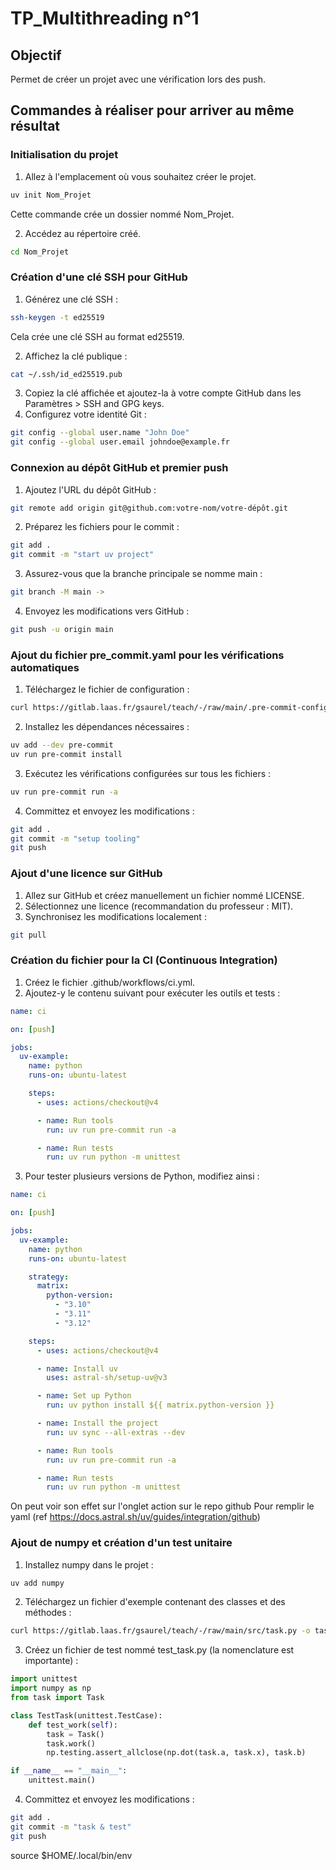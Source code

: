 # TP_Multithreading n°1

## Objectif

Permet de créer un projet avec une vérification lors des push.

## Commandes à réaliser pour arriver au même résultat

### Initialisation du projet

1. Allez à l'emplacement où vous souhaitez créer le projet.

```bash
uv init Nom_Projet
```

Cette commande crée un dossier nommé Nom_Projet.

2. Accédez au répertoire créé.

```bash
cd Nom_Projet
```

### Création d'une clé SSH pour GitHub

1. Générez une clé SSH :

```bash
ssh-keygen -t ed25519
```

Cela crée une clé SSH au format ed25519.

2. Affichez la clé publique :

```bash
cat ~/.ssh/id_ed25519.pub
```

3. Copiez la clé affichée et ajoutez-la à votre compte GitHub dans les Paramètres > SSH and GPG keys.
4. Configurez votre identité Git :

```bash
git config --global user.name "John Doe"
git config --global user.email johndoe@example.fr
```

### Connexion au dépôt GitHub et premier push

1. Ajoutez l'URL du dépôt GitHub :

```bash
git remote add origin git@github.com:votre-nom/votre-dépôt.git
```

2. Préparez les fichiers pour le commit :

```bash
git add .
git commit -m "start uv project"
```

3. Assurez-vous que la branche principale se nomme main :

```bash
git branch -M main ->
```

4. Envoyez les modifications vers GitHub :

```bash
git push -u origin main
```

### Ajout du fichier pre_commit.yaml pour les vérifications automatiques

1. Téléchargez le fichier de configuration :

```bash
curl https://gitlab.laas.fr/gsaurel/teach/-/raw/main/.pre-commit-config.yaml -o .pre-commit-config.yaml
```

2. Installez les dépendances nécessaires :

```bash
uv add --dev pre-commit
uv run pre-commit install
```

3. Exécutez les vérifications configurées sur tous les fichiers :

```bash
uv run pre-commit run -a
```

4. Committez et envoyez les modifications :

```bash
git add .
git commit -m "setup tooling"
git push
```

### Ajout d'une licence sur GitHub

1. Allez sur GitHub et créez manuellement un fichier nommé LICENSE.
2. Sélectionnez une licence (recommandation du professeur : MIT).
3. Synchronisez les modifications localement :

```bash
git pull
```

### Création du fichier pour la CI (Continuous Integration)

1. Créez le fichier .github/workflows/ci.yml.
2. Ajoutez-y le contenu suivant pour exécuter les outils et tests :

```yaml
name: ci

on: [push]

jobs:
  uv-example:
    name: python
    runs-on: ubuntu-latest

    steps:
      - uses: actions/checkout@v4

      - name: Run tools
        run: uv run pre-commit run -a

      - name: Run tests
        run: uv run python -m unittest
```

3. Pour tester plusieurs versions de Python, modifiez ainsi :

```yaml
name: ci

on: [push]

jobs:
  uv-example:
    name: python
    runs-on: ubuntu-latest

    strategy:
      matrix:
        python-version:
          - "3.10"
          - "3.11"
          - "3.12"

    steps:
      - uses: actions/checkout@v4

      - name: Install uv
        uses: astral-sh/setup-uv@v3

      - name: Set up Python
        run: uv python install ${{ matrix.python-version }}

      - name: Install the project
        run: uv sync --all-extras --dev

      - name: Run tools
        run: uv run pre-commit run -a

      - name: Run tests
        run: uv run python -m unittest
```

On peut voir son effet sur l'onglet action sur le repo github
Pour remplir le yaml (ref https://docs.astral.sh/uv/guides/integration/github)

### Ajout de numpy et création d'un test unitaire

1. Installez numpy dans le projet :

```bash
uv add numpy
```

2. Téléchargez un fichier d'exemple contenant des classes et des méthodes :

```bash
curl https://gitlab.laas.fr/gsaurel/teach/-/raw/main/src/task.py -o task.py
```

3. Créez un fichier de test nommé test_task.py (la nomenclature est importante) :

```python
import unittest
import numpy as np
from task import Task

class TestTask(unittest.TestCase):
    def test_work(self):
        task = Task()
        task.work()
        np.testing.assert_allclose(np.dot(task.a, task.x), task.b)

if __name__ == "__main__":
    unittest.main()
```

4. Committez et envoyez les modifications :

```bash
git add .
git commit -m "task & test"
git push
```

source $HOME/.local/bin/env
